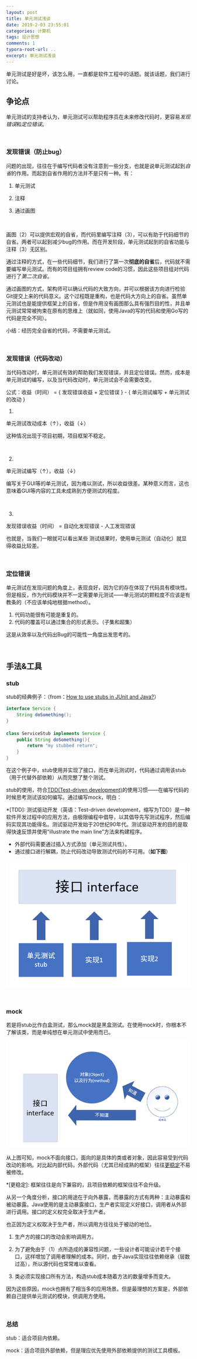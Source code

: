 ```yaml
---
layout: post
title: 单元测试浅谈
date: 2019-2-03 23:55:01
categories: 计算机
tags: 设计思想
comments: 1
typora-root-url: ..
excerpt: 单元测试浅谈
---
```




单元测试是好是坏，该怎么用，一直都是软件工程中的话题。就该话题，我们进行讨论。



## 争论点

单元测试的支持者认为，单元测试可以帮助程序员在未来修改代码时，更容易*发现错误*和*定位错误*。

<br>

### 发现错误（防止bug）

问题的出现，往往在于编写代码者没有注意到一些分支，也就是说单元测试起到*自省*的作用。而起到自省作用的方法并不是只有一种。有：

1. 单元测试

2. 注释
3. 通过画图

<br>

画图（2）可以提供宏观的自省，而代码里编写注释（3），可以有助于代码细节的自省。两者可以起到减少bug的作用。而在开发阶段，单元测试起到的自省功能与注释（3）无区别。

通过注释的方式，在一些代码细节，我们进行了第一次**彻底的自省**后，代码就不需要编写单元测试。而有的项目组拥有review code的习惯，因此这些项目组对代码进行了*第二次自省*。

通过画图的方式，架构师可以确认代码的大致方向，并可以根据该方向进行检验Git提交上来的代码意义。这个过程既是重构，也是代码大方向上的自省。虽然单元测试也是能提供框架上的自省，但是作用没有画图那么具有强烈目的性，并且单元测试常常被拘束在原有的思维上（就如同，使用Java的写的代码和使用Go写的代码是完全不同）。

小结：经历完全自省的代码，不需要单元测试。

<br>

### 发现错误（代码改动）

当代码改动时，单元测试有效的帮助我们发现错误，并且定位错误。然而，成本是单元测试的编写，以及当代码改动时，单元测试会不会需要改变。

公式：收益（时间） = { 发现错误收益 + 定位错误 } - {  单元测试编写 + 单元测试的改动 }

1.

单元测试改动成本（↑），收益（↓）

这种情况出现于项目初期，项目框架不稳定。

<br>

2.

单元测试编写（↑），收益（↓）

编写关于GUI等的单元测试，因为难以测试，所以收益很差。某种意义而言，这也意味着GUI等内容的工具未成熟到方便测试的程度。

<br>

3.

发现错误收益（时间） = 自动化发现错误 - 人工发现错误

也就是，当我们一眼就可以看出某些 测试结果时，使用单元测试（自动化）就显得收益比较差。

<br>

### 定位错误

单元测试在发现问题的角度上，表现良好，因为它的存在体现了代码具有模块性。但是相反，作为代码模块并不一定需要单元测试——单元测试的颗粒度不应该是有教条的（不应该单纯地根据method）。

1. 代码功能很有可能是重复的。
2. 代码的覆盖可以通过集合的形式表示。（子集和超集）

这是从效率以及代码出Bug的可能性一角度出发思考的。

<br>

## 手法&工具

### stub

stub的经典例子：（from：[How to use stubs in JUnit and Java?](https://stackoverflow.com/questions/31890991/how-to-use-stubs-in-junit-and-java)）

```java
interface Service {
    String doSomething();
}

class ServiceStub implements Service {
    public String doSomething(){
        return "my stubbed return";
    }
}
```

在这个例子中，stub使用并实现了接口，而在单元测试时，代码通过调用该stub（用于代替外部依赖）从而完整了整个测试。

stub的使用，符合[TDD(Test-driven development)](#TDD)的使用习惯——在编写代码的时候思考测试该如何编写。通过编写mock，明白：

*[TDD]: 测试驱动开发（英语：Test-driven development，缩写为TDD）是一种软件开发过程中的应用方法，由极限编程中倡导，以其倡导先写测试程序，然后编码实现其功能得名。测试驱动开发始于20世纪90年代。测试驱动开发的目的是取得快速反馈并使用“illustrate the main line”方法来构建程序。

- 外部代码需要通过插入方式添加（单元测试共性）。
- 通过接口进行解耦，防止代码改动导致测试代码的不可用。（**如下图**）



![1548175343708](/../assets/blog_res/1548175343708.png)

<br>

### mock

若是将stub比作白盒测试，那么mock就是黑盒测试。在使用mock时，你根本不了解该类，而是单纯想在单元测试中使用而已。

![1548180320941](/../assets/blog_res/1548180320941.png)

从上图可知，mock不面向接口，面向的是具体的类或者对象，因此容易受到代码改动的影响。对比起内部代码，外部代码（尤其已经成熟的框架）往往[更稳定](#更稳定)不易被修改。

*[更稳定]: 框架往往是向下兼容的，且项目依赖的框架往往不会升级。

从另一个角度分析，接口的用途在于向外暴露，而暴露的方式有两种：主动暴露和被动暴露。Java使用的是主动暴露接口，生产者实现定义好接口，调用者从外部进行调用。接口的定义权完全取决于生产者。

也正因为定义权取决于生产者，所以调用方往往处于被动的地位。

1. 生产方的接口的改动会影响调用方。

2. 为了避免由于（1）点所造成的兼容性问题，一些设计者可能设计若干个接口，这样增加了调用者理解的成本。同时，由于Java实现往往依赖继承（层数过高），所以源代码也常常难以查看。
3. 类必须实现接口所有方法，构造stub成本随着方法的数量增多而变大。

因为这些原因，mock也拥有了相当多的应用场景。但是最理想的方案是，外部依赖自己提供单元测试的模块，供调用方使用。

<br>

### 总结

stub：适合项目内依赖。

mock：适合项目外部依赖，但是理应优先使用外部依赖提供的测试工具模板。

<br>

